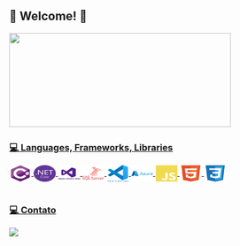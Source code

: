 ## 💜 Welcome! 💜

<div style="display: inline_block">
   <a href="https://github.com/taorodrigueswork">
   <img height="170em" width="400em" src="https://github-readme-stats.vercel.app/api/top-langs/?username=taorodrigueswork&layout=compact&langs_count=12&theme=midnight-purple"/>
</div>

  ### 💻 Languages, Frameworks, Libraries
<div style="display: inline_block">
  <img align="center" alt="Js" height="30" width="40" src="https://github.com/devicons/devicon/blob/master/icons/csharp/csharp-original.svg">
  <img align="center" alt="Js" height="30" width="40" src="https://github.com/devicons/devicon/blob/master/icons/dotnetcore/dotnetcore-original.svg">
   <img align="center" alt="Js" height="30" width="40" src="https://github.com/devicons/devicon/blob/master/icons/visualstudio/visualstudio-plain-wordmark.svg">
  <img align="center" alt="Js" height="30" width="40" src="https://github.com/devicons/devicon/blob/master/icons/microsoftsqlserver/microsoftsqlserver-plain-wordmark.svg">
<img align="center" alt="Js" height="30" width="40" src="https://github.com/devicons/devicon/blob/master/icons/vscode/vscode-original-wordmark.svg">
   <img align="center" alt="Js" height="30" width="40" src="https://github.com/devicons/devicon/blob/master/icons/azure/azure-original-wordmark.svg"> 
  <img align="center" alt="Js" height="30" width="40" src="https://raw.githubusercontent.com/devicons/devicon/master/icons/javascript/javascript-plain.svg">
  <img align="center" alt="HTML" height="30" width="40" src="https://raw.githubusercontent.com/devicons/devicon/master/icons/html5/html5-original.svg">
  <img align="center" alt="CSS" height="30" width="40" src="https://raw.githubusercontent.com/devicons/devicon/master/icons/css3/css3-original.svg">
</div>
<br>

  ### 💻 Contato

<div>
  <a href="https://www.linkedin.com/in/taorodrigues" target="_blank"><img src="https://img.shields.io/badge/-LinkedIn-%230077B5?style=for-the-badge&logo=linkedin&logoColor=white" target="_blank"></a>
</div>
